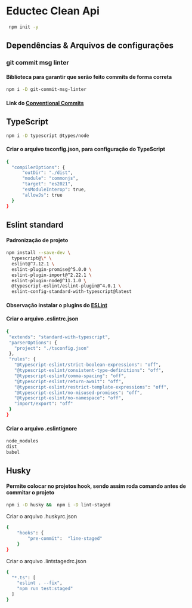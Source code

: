 # Eductec Clean Api


```bash
 npm init -y
 ```
## Dependências & Arquivos de configurações
 
 ### git commit msg linter
 #### Biblioteca para garantir que serão feito commits de forma correta

 ```bash
 npm i -D git-commit-msg-linter
 ```
 
 #### Link do <a href="https://www.conventionalcommits.org/en/v1.0.0/" > Conventional Commits</a>

## TypeScript
 ```bash
npm i -D typescript @types/node
 ```
 
 #### Criar o arquivo tsconfig.json, para configuração do TypeScript
  ```bash
{
    "compilerOptions": {
        "outDir": "./dist",
        "module": "commonjs",
        "target": "es2021",
        "esModuleInterop": true,
        "allowJs": true
    }
}
 ```
 
 
 ## Eslint standard
 #### Padronização de projeto
 
```bash
npm install --save-dev \
  typescript@\* \
  eslint@^7.12.1 \
  eslint-plugin-promise@^5.0.0 \
  eslint-plugin-import@^2.22.1 \
  eslint-plugin-node@^11.1.0 \
  @typescript-eslint/eslint-plugin@^4.0.1 \
  eslint-config-standard-with-typescript@latest
 ```
 
 #### Observação instalar o plugins do <a href="https://marketplace.visualstudio.com/items?itemName=dbaeumer.vscode-eslint" > ESLint </a>
 
 #### Criar o arquivo .eslintrc.json
 
 ```bash
{
  "extends": "standard-with-typescript",
  "parserOptions": {
    "project": "./tsconfig.json"
  },
  "rules": {
    "@typescript-eslint/strict-boolean-expressions": "off",
    "@typescript-eslint/consistent-type-definitions": "off",
    "@typescript-eslint/comma-spacing": "off",
    "@typescript-eslint/return-await": "off",
    "@typescript-eslint/restrict-template-expressions": "off",
    "@typescript-eslint/no-misused-promises": "off",
    "@typescript-eslint/no-namespace": "off",
    "import/export": "off"
  }
}
 ```
 
 #### Criar o arquivo .eslintignore
 ```bash
node_modules
dist
babel
 ```
 
 ## Husky 
 #### Permite colocar no projetos hook, sendo assim roda comando antes de commitar o projeto
  ```bash
npm i -D husky &&  npm i -D lint-staged
 ```

Criar o arquivo .huskyrc.json
```bash
{
    "hooks": {
        "pre-commit":  "line-staged"
    }
}
 ```
 
 Criar o arquivo .lintstagedrc.json
 
```bash
{
  "*.ts": [
    "eslint . --fix",
    "npm run test:staged"
  ]
}
 ```
 
 
